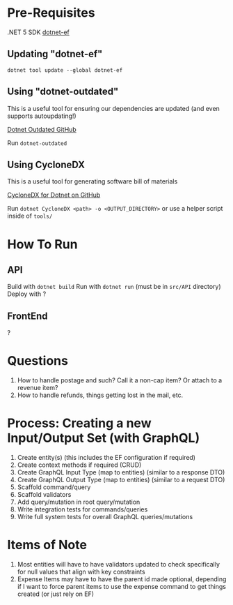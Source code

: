 # Pre-Requisites

.NET 5 SDK
[dotnet-ef](https://docs.microsoft.com/en-us/ef/core/cli/dotnet)

## Updating "dotnet-ef"

`dotnet tool update --global dotnet-ef`

## Using "dotnet-outdated"

This is a useful tool for ensuring our dependencies are updated (and even supports autoupdating!)

[Dotnet Outdated GitHub](https://github.com/dotnet-outdated/dotnet-outdated)

Run `dotnet-outdated`

## Using CycloneDX

This is a useful tool for generating software bill of materials

[CycloneDX for Dotnet on GitHub](https://github.com/CycloneDX/cyclonedx-dotnet)

Run `dotnet CycloneDX <path> -o <OUTPUT_DIRECTORY>` or use a helper script inside of `tools/`

# How To Run

## API

Build with `dotnet build`
Run with `dotnet run` (must be in `src/API` directory)
Deploy with ?

## FrontEnd

?

# Questions

1. How to handle postage and such? Call it a non-cap item? Or attach to a revenue item?
2. How to handle refunds, things getting lost in the mail, etc.

# Process: Creating a new Input/Output Set (with GraphQL)

1. Create entity(s) (this includes the EF configuration if required)
2. Create context methods if required (CRUD)
3. Create GraphQL Input Type (map to entities) (similar to a response DTO)
4. Create GraphQL Output Type (map to entities) (similar to a request DTO)
5. Scaffold command/query
6. Scaffold validators
7. Add query/mutation in root query/mutation 
8. Write integration tests for commands/queries
9. Write full system tests for overall GraphQL queries/mutations

# Items of Note

1. Most entities will have to have validators updated to check specifically for null values that align with key constraints
2. Expense Items may have to have the parent id made optional, depending if I want to force parent items to use the expense command to get things created (or just rely on EF)